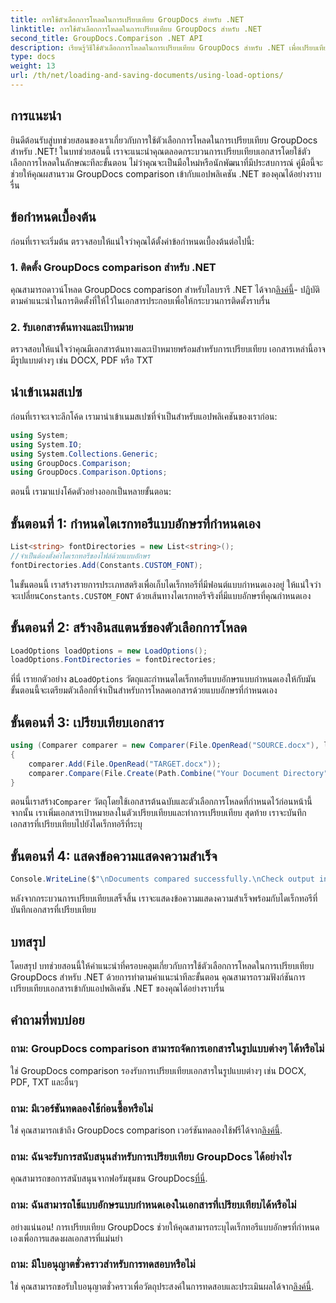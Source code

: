 ```yaml
---
title: การใช้ตัวเลือกการโหลดในการเปรียบเทียบ GroupDocs สำหรับ .NET
linktitle: การใช้ตัวเลือกการโหลดในการเปรียบเทียบ GroupDocs สำหรับ .NET
second_title: GroupDocs.Comparison .NET API
description: เรียนรู้วิธีใช้ตัวเลือกการโหลดในการเปรียบเทียบ GroupDocs สำหรับ .NET เพื่อเปรียบเทียบเอกสารกับแบบอักษรที่กำหนดเองได้อย่างราบรื่น
type: docs
weight: 13
url: /th/net/loading-and-saving-documents/using-load-options/
---
```

## การแนะนำ
ยินดีต้อนรับสู่บทช่วยสอนของเราเกี่ยวกับการใช้ตัวเลือกการโหลดในการเปรียบเทียบ GroupDocs สำหรับ .NET! ในบทช่วยสอนนี้ เราจะแนะนำคุณตลอดกระบวนการเปรียบเทียบเอกสารโดยใช้ตัวเลือกการโหลดในลักษณะทีละขั้นตอน ไม่ว่าคุณจะเป็นมือใหม่หรือนักพัฒนาที่มีประสบการณ์ คู่มือนี้จะช่วยให้คุณผสานรวม GroupDocs comparison เข้ากับแอปพลิเคชัน .NET ของคุณได้อย่างราบรื่น
## ข้อกำหนดเบื้องต้น
ก่อนที่เราจะเริ่มต้น ตรวจสอบให้แน่ใจว่าคุณได้ตั้งค่าข้อกำหนดเบื้องต้นต่อไปนี้:
### 1. ติดตั้ง GroupDocs comparison สำหรับ .NET
 คุณสามารถดาวน์โหลด GroupDocs comparison สำหรับไลบรารี .NET ได้จาก[ลิงค์นี้](https://releases.groupdocs.com/comparison/net/)- ปฏิบัติตามคำแนะนำในการติดตั้งที่ให้ไว้ในเอกสารประกอบเพื่อให้กระบวนการติดตั้งราบรื่น
### 2. รับเอกสารต้นทางและเป้าหมาย
ตรวจสอบให้แน่ใจว่าคุณมีเอกสารต้นทางและเป้าหมายพร้อมสำหรับการเปรียบเทียบ เอกสารเหล่านี้อาจมีรูปแบบต่างๆ เช่น DOCX, PDF หรือ TXT
## นำเข้าเนมสเปซ
ก่อนที่เราจะเจาะลึกโค้ด เรามานำเข้าเนมสเปซที่จำเป็นสำหรับแอปพลิเคชันของเราก่อน:
```csharp
using System;
using System.IO;
using System.Collections.Generic;
using GroupDocs.Comparison;
using GroupDocs.Comparison.Options;
```
ตอนนี้ เรามาแบ่งโค้ดตัวอย่างออกเป็นหลายขั้นตอน:
## ขั้นตอนที่ 1: กำหนดไดเรกทอรีแบบอักษรที่กำหนดเอง
```csharp
List<string> fontDirectories = new List<string>();
//จำเป็นต้องตั้งค่าไดเรกทอรีของไฟล์ด้วยแบบอักษร
fontDirectories.Add(Constants.CUSTOM_FONT);
```
 ในขั้นตอนนี้ เราสร้างรายการประเภทสตริงเพื่อเก็บไดเร็กทอรีที่มีฟอนต์แบบกำหนดเองอยู่ ให้แน่ใจว่าจะเปลี่ยน`Constants.CUSTOM_FONT` ด้วยเส้นทางไดเรกทอรีจริงที่มีแบบอักษรที่คุณกำหนดเอง
## ขั้นตอนที่ 2: สร้างอินสแตนซ์ของตัวเลือกการโหลด
```csharp
LoadOptions loadOptions = new LoadOptions();
loadOptions.FontDirectories = fontDirectories;
```
 ที่นี่ เรายกตัวอย่าง a`LoadOptions` วัตถุและกำหนดไดเร็กทอรีแบบอักษรแบบกำหนดเองให้กับมัน ขั้นตอนนี้จะเตรียมตัวเลือกที่จำเป็นสำหรับการโหลดเอกสารด้วยแบบอักษรที่กำหนดเอง
## ขั้นตอนที่ 3: เปรียบเทียบเอกสาร
```csharp
using (Comparer comparer = new Comparer(File.OpenRead("SOURCE.docx"), loadOptions))
{
    comparer.Add(File.OpenRead("TARGET.docx"));
    comparer.Compare(File.Create(Path.Combine("Your Document Directory", "RESULT.docx")));
}
```
 ตอนนี้เราสร้าง`Comparer` วัตถุโดยใช้เอกสารต้นฉบับและตัวเลือกการโหลดที่กำหนดไว้ก่อนหน้านี้ จากนั้น เราเพิ่มเอกสารเป้าหมายลงในตัวเปรียบเทียบและทำการเปรียบเทียบ สุดท้าย เราจะบันทึกเอกสารที่เปรียบเทียบไปยังไดเร็กทอรีที่ระบุ
## ขั้นตอนที่ 4: แสดงข้อความแสดงความสำเร็จ
```csharp
Console.WriteLine($"\nDocuments compared successfully.\nCheck output in {Directory.GetCurrentDirectory()}.");
```
หลังจากกระบวนการเปรียบเทียบเสร็จสิ้น เราจะแสดงข้อความแสดงความสำเร็จพร้อมกับไดเร็กทอรีที่บันทึกเอกสารที่เปรียบเทียบ
## บทสรุป
โดยสรุป บทช่วยสอนนี้ให้คำแนะนำที่ครอบคลุมเกี่ยวกับการใช้ตัวเลือกการโหลดในการเปรียบเทียบ GroupDocs สำหรับ .NET ด้วยการทำตามคำแนะนำทีละขั้นตอน คุณสามารถรวมฟังก์ชันการเปรียบเทียบเอกสารเข้ากับแอปพลิเคชัน .NET ของคุณได้อย่างราบรื่น
## คำถามที่พบบ่อย
### ถาม: GroupDocs comparison สามารถจัดการเอกสารในรูปแบบต่างๆ ได้หรือไม่
ใช่ GroupDocs comparison รองรับการเปรียบเทียบเอกสารในรูปแบบต่างๆ เช่น DOCX, PDF, TXT และอื่นๆ
### ถาม: มีเวอร์ชันทดลองใช้ก่อนซื้อหรือไม่
 ใช่ คุณสามารถเข้าถึง GroupDocs comparison เวอร์ชันทดลองใช้ฟรีได้จาก[ลิงค์นี้](https://releases.groupdocs.com/).
### ถาม: ฉันจะรับการสนับสนุนสำหรับการเปรียบเทียบ GroupDocs ได้อย่างไร
 คุณสามารถขอการสนับสนุนจากฟอรัมชุมชน GroupDocs[ที่นี่](https://forum.groupdocs.com/c/comparison/12).
### ถาม: ฉันสามารถใช้แบบอักษรแบบกำหนดเองในเอกสารที่เปรียบเทียบได้หรือไม่
อย่างแน่นอน! การเปรียบเทียบ GroupDocs ช่วยให้คุณสามารถระบุไดเร็กทอรีแบบอักษรที่กำหนดเองเพื่อการแสดงผลเอกสารที่แม่นยำ
### ถาม: มีใบอนุญาตชั่วคราวสำหรับการทดสอบหรือไม่
ใช่ คุณสามารถขอรับใบอนุญาตชั่วคราวเพื่อวัตถุประสงค์ในการทดสอบและประเมินผลได้จาก[ลิงค์นี้](https://purchase.groupdocs.com/temporary-license/).